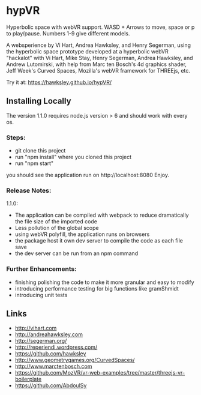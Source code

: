 # hypVR

Hyperbolic space with webVR support. WASD + Arrows to move, space or p to play/pause. Numbers 1-9 give different models.

A websperience by Vi Hart, Andrea Hawksley, and Henry Segerman, using the hyperbolic space prototype developed at a hyperbolic webVR "hackalot" with Vi Hart, Mike Stay, Henry Segerman, Andrea Hawksley, and Andrew Lutomirski, with help from Marc ten Bosch's 4d graphics shader, Jeff Week's Curved Spaces, Mozilla's webVR framework for THREEjs, etc.

Try it at: https://hawksley.github.io/hypVR/


## Installing Locally

The version 1.1.0 requires node.js version > 6 and should work with every os.

### Steps:
- git clone this project
- run "npm install" where you cloned this project
- run "npm start"

you should see the application run on http://localhost:8080
 Enjoy.

### Release Notes:
1.1.0: 
 - The application can be compiled with webpack to reduce dramatically the file size of the imported code
 - Less pollution of the global scope
 - using webVR polyfill, the application runs on browsers
 - the package host it own dev server to compile the code as each file save
 - the dev server can be run from an npm command

### Further Enhancements:
- finishing polishing the code to make it more granular and easy to modify
- introducing performance testing for big functions like gramShmidt
- introducing unit tests

## Links
- http://vihart.com
- http://andreahawksley.com
- http://segerman.org/
- http://reperiendi.wordpress.com/
- https://github.com/hawksley
- http://www.geometrygames.org/CurvedSpaces/
- http://www.marctenbosch.com
- https://github.com/MozVR/vr-web-examples/tree/master/threejs-vr-boilerplate
- https://github.com/AbdoulSy
